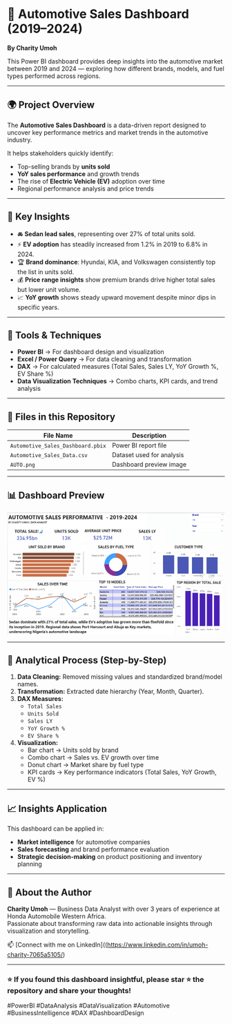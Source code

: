 

# 🚗 Automotive Sales Dashboard (2019–2024)

**By Charity Umoh**

This Power BI dashboard provides deep insights into the automotive market between 2019 and 2024 — exploring how different brands, models, and fuel types performed across regions.

---

## 🌍 Project Overview
The **Automotive Sales Dashboard** is a data-driven report designed to uncover key performance metrics and market trends in the automotive industry.

It helps stakeholders quickly identify:
- Top-selling brands by **units sold**
- **YoY sales performance** and growth trends
- The rise of **Electric Vehicle (EV)** adoption over time
- Regional performance analysis and price trends

---

## 🧠 Key Insights
- 🚘 **Sedan lead sales**, representing over 27% of total units sold.  
- ⚡ **EV adoption** has steadily increased from 1.2% in 2019 to 6.8% in 2024.  
- 🏆 **Brand dominance**: Hyundai, KIA, and Volkswagen consistently top the list in units sold.  
- 💰 **Price range insights** show premium brands drive higher total sales but lower unit volume.  
- 📈 **YoY growth** shows steady upward movement despite minor dips in specific years.

---

## 🧩 Tools & Techniques
- **Power BI** → For dashboard design and visualization  
- **Excel / Power Query** → For data cleaning and transformation  
- **DAX** → For calculated measures (Total Sales, Sales LY, YoY Growth %, EV Share %)  
- **Data Visualization Techniques** → Combo charts, KPI cards, and trend analysis  

---

## 📁 Files in this Repository
| File Name | Description |
|------------|--------------|
| `Automotive_Sales_Dashboard.pbix` | Power BI report file |
| `Automotive_Sales_Data.csv` | Dataset used for analysis |
| `AUTO.png` | Dashboard preview image |

---

## 📊 Dashboard Preview
![Dashboard](https://github.com/Xharity/Automotive-Sales-Dashboard-/blob/main/Screenshot%202025-10-30%20104717.png?raw=true)

---

## 🧾 Analytical Process (Step-by-Step)
1. **Data Cleaning:** Removed missing values and standardized brand/model names.  
2. **Transformation:** Extracted date hierarchy (Year, Month, Quarter).  
3. **DAX Measures:**  
   - `Total Sales`  
   - `Units Sold`  
   - `Sales LY`  
   - `YoY Growth %`  
   - `EV Share %`
4. **Visualization:**  
   - Bar chart → Units sold by brand  
   - Combo chart → Sales vs. EV growth over time  
   - Donut chart → Market share by fuel type  
   - KPI cards → Key performance indicators (Total Sales, YoY Growth, EV %)

---

## 📈 Insights Application
This dashboard can be applied in:
- **Market intelligence** for automotive companies  
- **Sales forecasting** and brand performance evaluation  
- **Strategic decision-making** on product positioning and inventory planning  

---

## 🙌 About the Author
**Charity Umoh** — Business Data Analyst with over 3 years of experience at Honda Automobile Western Africa.  
Passionate about transforming raw data into actionable insights through visualization and storytelling.

📫 [Connect with me on LinkedIn]((https://www.linkedin.com/in/umoh-charity-7065a5105/)

---

### ⭐ If you found this dashboard insightful, please star ⭐ the repository and share your thoughts!

#PowerBI #DataAnalysis #DataVisualization #Automotive #BusinessIntelligence #DAX #DashboardDesign
